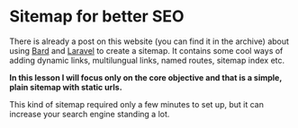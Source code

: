 # Sitemap for better SEO

There is already a post on this website (you can find it in the archive) about using [Bard](https://github.com/laravelista/Bard) and [Laravel](https://laravel.com/) to create a sitemap. It contains some cool ways of adding dynamic links, multilungual links, named routes, sitemap index etc.

**In this lesson I will focus only on the core objective and that is a simple, plain sitemap with static urls.**

This kind of sitemap required only a few minutes to set up, but it can increase your search engine standing a lot.
